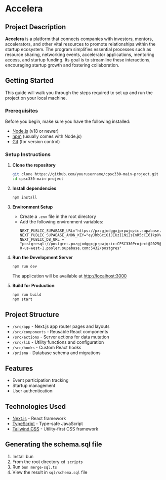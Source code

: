 # Accelera

## Project Description

<b>Accelera</b> is a platform that connects companies with investors, mentors, accelerators, and other vital resources to promote relationships within the startup ecosystem. The program simplifies essential processes such as resource sharing, networking events, accelerator applications, mentoring access, and startup funding. Its goal is to streamline these interactions, encouraging startup growth and fostering collaboration.

## Getting Started

This guide will walk you through the steps required to set up and run the project on your local machine.

### Prerequisites

Before you begin, make sure you have the following installed:

- [Node.js](https://nodejs.org/) (v18 or newer)
- [npm](https://www.npmjs.com/) (usually comes with Node.js)
- [Git](https://git-scm.com/) (for version control)

### Setup Instructions

1. **Clone the repository**

   ```bash
   git clone https://github.com/yourusername/cpsc330-main-project.git
   cd cpsc330-main-project
   ```

2. **Install dependencies**

   ```bash
   npm install
   ```

3. **Environment Setup**
   - Create a `.env` file in the root directory
   - Add the following environment variables:
     ```
     NEXT_PUBLIC_SUPABASE_URL="https://pxzgjodggxjprpwjqzic.supabase.co"
     NEXT_PUBLIC_SUPABASE_ANON_KEY="eyJhbGciOiJIUzI1NiIsInR5cCI6IkpXVCJ9.eyJpc3MiOiJzdXBhYmFzZSIsInJlZiI6InB4emdqb2RnZ3hqcHJwd2pxemljIiwicm9sZSI6InNlcnZpY2Vfcm9sZSIsImlhdCI6MTc0MTY2NzM5MCwiZXhwIjoyMDU3MjQzMzkwfQ.cMfdacGFFyU875esn1YdzDMaNh9Yx_KEP4tt5ncgD_Y"
     NEXT_PUBLIC_DB_URL = "postgresql://postgres.pxzgjodggxjprpwjqzic:CPSC330Project@2025@aws-0-us-west-1.pooler.supabase.com:5432/postgres"
     ```
4. **Run the Development Server**

   ```bash
   npm run dev
   ```

   The application will be available at [http://localhost:3000](http://localhost:3000)

5. **Build for Production**
   ```bash
   npm run build
   npm start
   ```

## Project Structure

- `/src/app` - Next.js app router pages and layouts
- `/src/components` - Reusable React components
- `/src/actions` - Server actions for data mutation
- `/src/lib` - Utility functions and configuration
- `/src/hooks` - Custom React hooks
- `/prisma` - Database schema and migrations

## Features

- Event participation tracking
- Startup management
- User authentication

## Technologies Used

- [Next.js](https://nextjs.org/) - React framework
- [TypeScript](https://www.typescriptlang.org/) - Type-safe JavaScript
- [Tailwind CSS](https://tailwindcss.com/) - Utility-first CSS framework

## Generating the schema.sql file

1. Install bun
2. From the root directory `cd scripts`
3. Run `bun merge-sql.ts`
4. View the result in `sql/schema.sql` file
